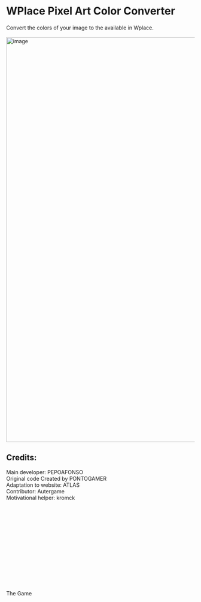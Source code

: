 <h1>WPlace Pixel Art Color Converter</h1>
<div>
  Convert the colors of your image to the available in Wplace.
</div>
<br>
<img width="1919" height="1079" alt="image" src="https://github.com/user-attachments/assets/bcbc388b-0ece-4b31-af72-c76b823e402a" />
<br>
<h2>Credits:</h2>
<div>
  Main developer: PEPOAFONSO
  <br>
  Original code Created by PONTOGAMER
  <br>
  Adaptation to website: ATLAS
  <br>
  Contributor: Autergame
  <br>
  Motivational helper: kromck
</div>
  <br>  <br>  <br>  <br>  <br>  <br>  <br>  <br>  <br>  <br>  <br>  <br>  <br>  <br>
The Game
